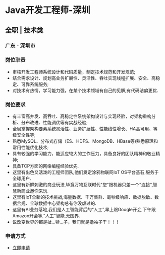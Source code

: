 
# Java开发工程师-深圳
## 全职  |  技术类
### 广东 - 深圳市

### 岗位职责
- 审核开发工程师系统设计和代码质量，制定技术规范和开发规范;
- 结合需求设计、规划高业务扩展性、灵活性、吞吐实现线程扩展、安全、高稳定、可靠系统服务;
- 对技术有热情，学习能力强，在某个技术领域有自己的见解,有代码洁癖更优.
### 岗位要求
- 有丰富高并发、高吞吐、高稳定性系统架构设计与实现经验，对架构重构分析、分布改进、性能调优等有实战经验;
- 全局掌握架构要素系统灵活性、业务扩展性、性能线性增长、HA高可用、等级安全性等;
- 熟悉MySQL、分布式存储（ES、HDFS、MongoDB、HBase等)熟悉原理和常用性能优化技术;
- 具有较强的学习能力，能适应较大的工作压力，具备良好的团队精神和敬业精神;
- 具备TCP方面的网络编程经验优先.
- 这里有出色又活泼的工程师团队,他们奠定涂鸦物联网IoT OS平台基石,服务于全球用户.
- 这里有新鲜刺激的商业玩法,毕竟万物互联时代"您"跟机器只差一个"连接",智慧新商业邀你来玩.
- 这里有IoT全新的技术挑战,海量数据、千万集群、毫秒级响应、数据脱敏、数据合规、全球数据中心架构总有你没虐过的.
- 这里有AI业务落地,我们是人工智能背后的“人工”,早上跟Google开会,下午跟Amazon开会等,"人工"智能,无国界.
- 说改变世界的都是扯...犊...子，我们就是撸袖子干！！！
### 申请方式
- <a href="mailto:hr@tuya.com?subject=求职简历-Java开发工程师-深圳-来自GitHub">立即申请</a>